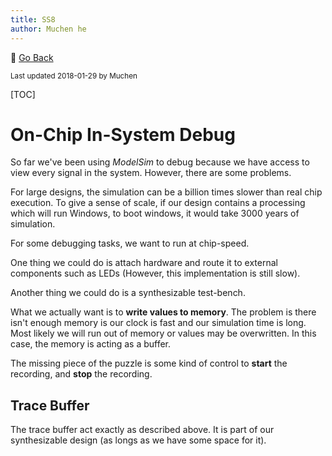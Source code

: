 ```yaml
---
title: SS8
author: Muchen he
---
```


:floppy_disk: [Go Back](/documents)

<small> Last updated 2018-01-29 by Muchen</small> 

[TOC]

# On-Chip In-System Debug

So far we've been using *ModelSim* to debug because we have access to view every signal in the system. However, there are some problems. 

For large designs, the simulation can be a billion times slower than real chip execution. To give a sense of scale, if our design contains a processing which will run Windows, to boot windows, it would take 3000 years of simulation.

For some debugging tasks, we want to run at chip-speed.

One thing we could do is attach hardware and route it to external components such as LEDs (However, this implementation is still slow). 

Another thing we could do is a synthesizable test-bench.

What we actually want is to **write values to memory**. The problem is there isn't enough memory is our clock is fast and our simulation time is long. Most likely we will run out of memory or values may be overwritten. In this case, the memory is acting as a buffer. 

The missing piece of the puzzle is some kind of control to **start** the recording, and **stop** the recording. 

## Trace Buffer

The trace buffer act exactly as described above. It is part of our synthesizable design (as longs as we have some space for it). 
